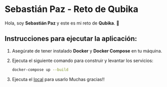 # Sebastián Paz - Reto de Qubika

Hola, soy **Sebastián Paz** y este es mi reto de **Qubika**. 🎯

## Instrucciones para ejecutar la aplicación:

1. Asegúrate de tener instalado **Docker** y **Docker Compose** en tu máquina.
2. Ejecuta el siguiente comando para construir y levantar los servicios:

   ```bash
   docker-compose up --build
3. Ejecuta el [local](http://localhost:8501) para usarlo
Muchas gracias!!

